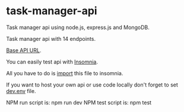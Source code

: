 # task-manager-api
Task manager api using node.js, express.js and MongoDB. 

Task manager api with 14 endpoints.

[Base API URL](https://glaxier-task-manager.herokuapp.com).

You can easily test api with [Insomnia](https://insomnia.rest/).

All you have to do is [import](https://github.com/Glaxier0/task-manager-api/blob/main/Insomnia_API_endpoints.json) this file to insomnia.

If you want to host your own api or use code locally don't forget to set [dev.env](https://github.com/Glaxier0/task-manager-api/blob/main/config/dev.env) file.

NPM run script is: npm run dev
NPM test script is: npm test
